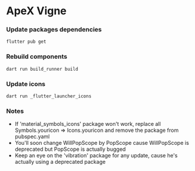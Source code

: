 # ApeX Vigne

### Update packages dependencies
```
flutter pub get
```

### Rebuild components
```
dart run build_runner build
```

### Update icons
```
dart run _flutter_launcher_icons
```

### Notes
- If 'material_symbols_icons' package won't work, replace all Symbols.youricon => Icons.youricon and remove the package from pubspec.yaml
- You'll soon change WillPopScope by PopScope cause WillPopScope is deprecated but PopScope is actually bugged
- Keep an eye on the 'vibration' package for any update, cause he's actually using a deprecated package


